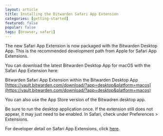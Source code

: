 ```yaml
---
layout: article
title: Installing the Bitwarden Safari App Extension
categories: [getting-started]
featured: false
popular: false
tags: [browser, safari]
---
```


The new Safari App Extension is now packaged with the Bitwarden Desktop App. This is the recommended development path from Apple for Safari App Extensions.

You can download the latest Bitwarden Desktop App for macOS with the Safari App Extension here:

 Bitwarden Safari App Extension within the Bitwarden Desktop App
[https://vault.bitwarden.com/download/?app=desktop&platform=macos](https://vault.bitwarden.com/download/?app=desktop&platform=macos)

You can also use the App Store version of the Bitwadren desktop app.

Be sure to run the desktop application once. If the extension still does not appear, it may just need to be enabled. In Safari, check under Preferences > Extensions.

For developer detail on Safari App Extensions, click [here](https://developer.apple.com/documentation/safariservices/safari_app_extensions).

